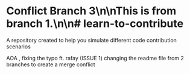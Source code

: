 # Conflict Branch 3\n\nThis is from branch 1.\n\n# learn-to-contribute

A repository created to help you simulate different code contribution scenarios

AOA , fixing the typo ft. rafay (ISSUE 1)
changing the readme file from 2 branches to create a merge conflict
